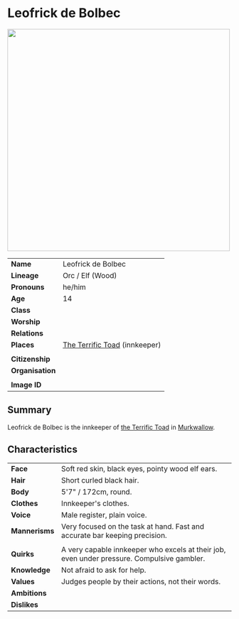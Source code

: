 # Leofrick de Bolbec

<img src="https://raw.githubusercontent.com/jesskelsall/astarus-images/main/characters/portraits/imageid.png" height="500" />

|||
| --- | --- |
| **Name** | Leofrick de Bolbec | character.3
| **Lineage** | Orc / Elf (Wood) |
| **Pronouns** | he/him |
| **Age** | 14 |
| **Class** | |
| **Worship** | |
| **Relations** | |
| **Places** | [The Terrific Toad](../places/buildings/inns-taverns/the-terrific-toad.md) (innkeeper) |
|||
| **Citizenship** | |
| **Organisation** | |
|||
| **Image ID** | |

## Summary

Leofrick de Bolbec is the innkeeper of [the Terrific Toad](../places/buildings/inns-taverns/the-terrific-toad.md) in [Murkwallow](../places/cities/murkwallow.md).

## Characteristics

| | |
| --- | --- |
| **Face** | Soft red skin, black eyes, pointy wood elf ears. | characteristics.2
| **Hair** | Short curled black hair. |
| **Body** | 5'7" / 172cm, round. |
| **Clothes** | Innkeeper's clothes. |
| **Voice** | Male register, plain voice. |
| **Mannerisms** | Very focused on the task at hand. Fast and accurate bar keeping precision. |
| | |
| **Quirks** | A very capable innkeeper who excels at their job, even under pressure. Compulsive gambler. |
| **Knowledge** | Not afraid to ask for help. |
| **Values** | Judges people by their actions, not their words. |
| **Ambitions** | |
| **Dislikes** | |
